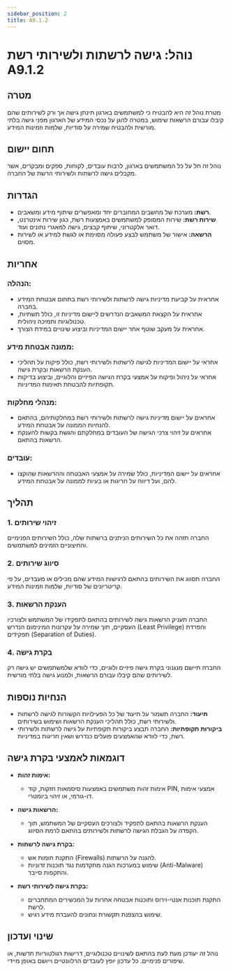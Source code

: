 ```yaml
---
sidebar_position: 2
title: A9.1.2
---
```


# נוהל: גישה לרשתות ולשירותי רשת A9.1.2

## מטרה
מטרת נוהל זה היא להבטיח כי למשתמשים בארגון תינתן גישה אך ורק לשירותים שהם קיבלו עבורם הרשאות שימוש, במטרה להגן על נכסי המידע של הארגון מפני גישה בלתי מורשית ולהבטיח שמירה על סודיות, שלמות וזמינות המידע.

## תחום יישום
נוהל זה חל על כל המשתמשים בארגון, לרבות עובדים, לקוחות, ספקים ומבקרים, אשר מקבלים גישה לרשתות ולשירותי הרשת של החברה.

## הגדרות
- **רשת:** מערכת של מחשבים המחוברים יחד ומאפשרים שיתוף מידע ומשאבים.
- **שירות רשת:** שירות המסופק למשתמשים באמצעות רשת, כגון שירות אינטרנט, דואר אלקטרוני, שיתוף קבצים, גישה למאגרי נתונים ועוד.
- **הרשאה:** אישור של משתמש לבצע פעולה מסוימת או לגשת למידע או לשירות מסוים.

## אחריות
### הנהלה:
- אחראית על קביעת מדיניות גישה לרשתות ולשירותי רשת בתחום אבטחת המידע בחברה.
- אחראית על הקצאת המשאבים הנדרשים ליישום מדיניות זו, כולל תשתיות, טכנולוגיות ותמיכה ניהולית.
- אחראית על מעקב שוטף אחר יישום המדיניות וביצוע שינויים במידת הצורך.

### ממונה אבטחת מידע:
- אחראי על יישום המדיניות לגישה לרשתות ולשירותי רשת, כולל פיקוח על תהליכי הענקת הרשאות ובקרת גישה.
- אחראי על ניהול ופיקוח על אמצעי בקרת הגישה הפיזיים והלוגיים, וביצוע בדיקות תקופתיות להבטחת תאימות המדיניות.

### מנהלי מחלקות:
- אחראים על יישום מדיניות גישה לרשתות ולשירותי רשת במחלקותיהם, בהתאם להנחיות הממונה על אבטחת המידע.
- אחראים על זיהוי צרכי הגישה של העובדים במחלקתם והגשת בקשות להענקת הרשאות בהתאם.

### עובדים:
- אחראים על יישום המדיניות, כולל שמירה על אמצעי האבטחה וההרשאות שהוקצו להם, ועל דיווח על חריגות או בעיות לממונה על אבטחת המידע.

## תהליך
### 1. זיהוי שירותים
החברה תזהה את כל השירותים הניתנים ברשתות שלה, כולל השירותים הפנימיים והחיצוניים הזמינים למשתמשים.

### 2. סיווג שירותים
החברה תסווג את השירותים בהתאם לרגישות המידע שהם מכילים או מעבדים, על פי קריטריונים של סודיות, שלמות וזמינות המידע.

### 3. הענקת הרשאות
החברה תעניק הרשאות גישה לשירותים בהתאם לתפקידו של המשתמש ולצורכיו העסקיים, תוך שמירה על עקרונות המינימום הנדרש (Least Privilege) והפרדת תפקידים (Separation of Duties).

### 4. בקרת גישה
החברה תיישם מנגנוני בקרת גישה פיזיים ולוגיים, כדי לוודא שלמשתמשים יש גישה רק לשירותים שהם קיבלו עבורם הרשאות, ולמנוע גישה בלתי מורשית.

## הנחיות נוספות
- **תיעוד:** החברה תשמור על תיעוד של כל הפעילויות הקשורות לגישה לרשתות ולשירותי רשת, כולל תהליכי הענקת הרשאות ושימוש בשירותים.
- **ביקורות תקופתיות:** החברה תבצע ביקורות תקופתיות על גישה לרשתות ולשירותי רשת, כדי לוודא שהאמצעים פועלים כנדרש ושאין חריגות במדיניות.

## דוגמאות לאמצעי בקרת גישה
- **אימות זהות:**
  - אימות זהות משתמשים באמצעות סיסמאות חזקות, קוד PIN, אמצעי אימות דו-גורמי, או זיהוי ביומטרי.
  
- **הרשאות גישה:**
  - הענקת הרשאות בהתאם לתפקיד ולצורכים העסקיים של המשתמש, תוך הקפדה על הגבלת הגישה לרשתות ולשירותים בהתאם לרמת הסיווג.

- **בקרת גישה לרשתות:**
  - התקנת חומות אש (Firewalls) להגנה על הרשתות.
  - שימוש במערכות הגנה מתקדמות נגד תוכנות זדוניות (Anti-Malware) והתקפות סייבר.

- **בקרת גישה לשירותי רשת:**
  - התקנת תוכנות אנטי-וירוס ותוכנות אבטחה אחרות על המכשירים המתחברים לרשת.
  - שימוש בהצפנת תקשורת ונתונים להעברת מידע רגיש.

## שינוי ועדכון
נוהל זה יעודכן מעת לעת בהתאם לשינויים טכנולוגיים, דרישות רגולטוריות חדשות, או שיפורים פנימיים. כל עדכון יופץ לעובדים הרלוונטיים וייושם באופן מיידי.